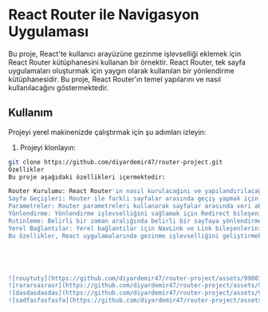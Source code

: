 # React Router ile Navigasyon Uygulaması

Bu proje, React'te kullanıcı arayüzüne gezinme işlevselliği eklemek için React Router kütüphanesini kullanan bir örnektir. React Router, tek sayfa uygulamaları oluşturmak için yaygın olarak kullanılan bir yönlendirme kütüphanesidir. Bu proje, React Router'ın temel yapılarını ve nasıl kullanılacağını göstermektedir.

## Kullanım

Projeyi yerel makinenizde çalıştırmak için şu adımları izleyin:

1. Projeyi klonlayın:

```bash
git clone https://github.com/diyardemir47/router-project.git
Özellikler
Bu proje aşağıdaki özellikleri içermektedir:

Router Kurulumu: React Router'ın nasıl kurulacağını ve yapılandırılacağını gösteren örnekler.
Sayfa Geçişleri: Router ile farklı sayfalar arasında geçiş yapmak için nasıl yapılandırılacağına dair örnekler.
Parametreler: Router parametreleri kullanarak sayfalar arasında veri aktarmanın nasıl yapıldığını gösteren örnekler.
Yönlendirme: Yönlendirme işlevselliğini sağlamak için Redirect bileşeninin kullanımını gösteren örnekler.
Rutinleme: Belirli bir zaman aralığında belirli bir sayfaya yönlendirme işlevselliğini sağlamak için Route bileşeninin kullanımını gösteren örnekler.
Yerel Bağlantılar: Yerel bağlantılar için NavLink ve Link bileşenlerinin nasıl kullanılacağını gösteren örnekler.
Bu özellikler, React uygulamalarında gezinme işlevselliğini geliştirmek için kullanılabilir ve projenize özgü ihtiyaçlara göre özelleştirilebilir.





![rouytuty](https://github.com/diyardemir47/router-project/assets/99801830/eb7b31f9-1c00-494c-a777-1ac86135e54d)
![rararsasrasr](https://github.com/diyardemir47/router-project/assets/99801830/14e36d96-43bc-4603-9b90-4457f934ed48)
![dasdasdasdas](https://github.com/diyardemir47/router-project/assets/99801830/d2a09851-6d38-426b-a931-8eadc5df7c74)
![sadfasfasfasfa](https://github.com/diyardemir47/router-project/assets/99801830/64bb3dbd-8ae6-4002-b36c-acecda137960)
